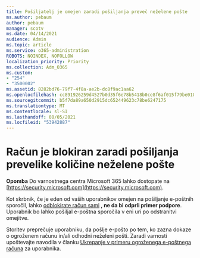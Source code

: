 ```yaml
---
title: Pošiljatelj je omejen zaradi pošiljanja preveč neželene pošte
ms.author: pebaum
author: pebaum
manager: scotv
ms.date: 04/14/2021
audience: Admin
ms.topic: article
ms.service: o365-administration
ROBOTS: NOINDEX, NOFOLLOW
localization_priority: Priority
ms.collection: Adm_O365
ms.custom:
- "254"
- "3500002"
ms.assetid: 8282bd76-79f7-4f8a-ae2b-dc8f9ac1aa62
ms.openlocfilehash: cc891926259d4527b0d35f6e78b5418b0ce8f6af015f79be01866ffe088704c7
ms.sourcegitcommit: b5f7da89a650d2915dc652449623c78be6247175
ms.translationtype: MT
ms.contentlocale: sl-SI
ms.lasthandoff: 08/05/2021
ms.locfileid: "53942887"
---
```

# <a name="account-is-restricted-for-sending-too-much-spam"></a>Račun je blokiran zaradi pošiljanja prevelike količine neželene pošte

**Opomba** Do varnostnega centra Microsoft 365 lahko dostopate na [https://security.microsoft.com](https://security.microsoft.com).

Kot skrbnik, če je eden od vaših uporabnikov omejen na pošiljanje e-poštnih sporočil, lahko [odblokirate račun sami](https://security.microsoft.com/?hash=/restrictedusers) **, ne da bi odprli primer podpore**. Uporabnik bo lahko pošiljal e-poštna sporočila v eni uri po odstranitvi omejitve.

Storitev preprečuje uporabniku, da pošlje e-pošto po tem, ko zazna dokaze o ogroženem računu in/ali odhodni neželeni pošti. Zaradi varnosti upoštevajte navodila v članku [Ukrepanje v primeru ogroženega e-poštnega računa](https://docs.microsoft.com/microsoft-365/security/office-365-security/responding-to-a-compromised-email-account) za uporabnika.

